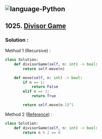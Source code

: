 ![language-Python](https://img.shields.io/badge/%20-Python-ffd43b?style=for-the-badge&logo=PYTHON)
---

## 1025. [Divisor Game](https://leetcode.com/problems/divisor-game)

### Solution :

Method 1 (Recursive) :
```python
class Solution:
    def divisorGame(self, n: int) -> bool:
        return self.move(n)

    def move(self, n: int) -> bool:
        if n == 1:
            return False
        elif n == 2:
            return True

        return self.move(n-1)^1
```

Method 2 ([Reference](https://leetcode.com/problems/divisor-game/solutions/296784/come-on-in-different-explanation-from-others/)) :
```python
class Solution:
    def divisorGame(self, n: int) -> bool:
        return n % 2 == 0
```
